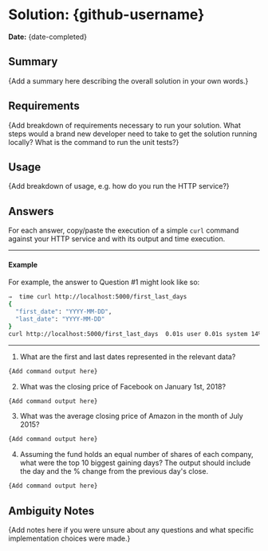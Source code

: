 # Solution: {github-username}

**Date:** {date-completed}

## Summary

{Add a summary here describing the overall solution in your own words.}

## Requirements

{Add breakdown of requirements necessary to run your solution. What steps would a brand new developer need to take to get the solution running locally? What is the command to run the unit tests?}

## Usage

{Add breakdown of usage, e.g. how do you run the HTTP service?}

## Answers

For each answer, copy/paste the execution of a simple `curl` command against your HTTP service and with its output and time execution.

---

#### Example

For example, the answer to Question #1 might look like so:

```bash
⇒  time curl http://localhost:5000/first_last_days
{
  "first_date": "YYYY-MM-DD",
  "last_date": "YYYY-MM-DD"
}
curl http://localhost:5000/first_last_days  0.01s user 0.01s system 14% cpu 0.120 total
```

---

1. What are the first and last dates represented in the relevant data?

```bash
{Add command output here}
```

2. What was the closing price of Facebook on January 1st, 2018?

```bash
{Add command output here}
```

3. What was the average closing price of Amazon in the month of July 2015?

```bash
{Add command output here}
```

4. Assuming the fund holds an equal number of shares of each company, what were the top 10 biggest gaining days? The output should include the day and the % change from the previous day's close.

```bash
{Add command output here}
```

## Ambiguity Notes

{Add notes here if you were unsure about any questions and what specific implementation choices were made.}
